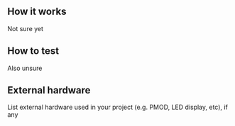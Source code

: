 <!---

This file is used to generate your project datasheet. Please fill in the information below and delete any unused
sections.

You can also include images in this folder and reference them in the markdown. Each image must be less than
512 kb in size, and the combined size of all images must be less than 1 MB.
-->

## How it works

Not sure yet

## How to test

Also unsure

## External hardware

List external hardware used in your project (e.g. PMOD, LED display, etc), if any
